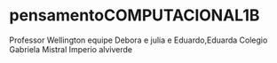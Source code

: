# pensamentoCOMPUTACIONAL1B
Professor Wellington 
equipe Debora e julia e Eduardo,Eduarda
Colegio Gabriela Mistral
Imperio alviverde 

